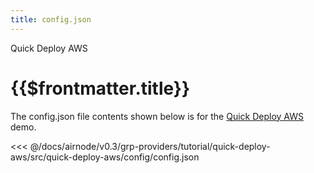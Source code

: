 ```yaml
---
title: config.json
---
```


<TitleSpan>Quick Deploy AWS</TitleSpan>

# {{$frontmatter.title}}

<VersionWarning/>

The config.json file contents shown below is for the [Quick Deploy AWS](./)
demo.

<!-- prettier-ignore -->
<<< @/docs/airnode/v0.3/grp-providers/tutorial/quick-deploy-aws/src/quick-deploy-aws/config/config.json
